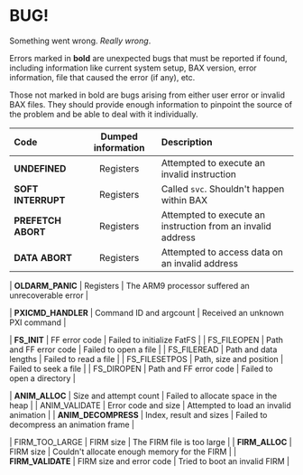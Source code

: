 # BUG!

Something went wrong. _Really wrong_.

Errors marked in **bold** are unexpected bugs that must be reported if found, including information like current system setup, BAX version, error information, file that caused the error (if any), etc.

Those not marked in bold are bugs arising from either user error or invalid BAX files. They should provide enough information to pinpoint the source of the problem and be able to deal with it individually.


| Code                | Dumped information       | Description |
| :-------            | :----------------------: | :---------- |
| **UNDEFINED**       | Registers                | Attempted to execute an invalid instruction |
| **SOFT INTERRUPT**  | Registers                | Called `svc`. Shouldn't happen within BAX |
| **PREFETCH ABORT**  | Registers                | Attempted to execute an instruction from an invalid address |
| **DATA ABORT**      | Registers                | Attempted to access data on an invalid address |

| **OLDARM_PANIC**    | Registers                | The ARM9 processor suffered an unrecoverable error |

| **PXICMD_HANDLER**  | Command ID and argcount  | Received an unknown PXI command |

| **FS_INIT**         | FF error code            | Failed to initialize FatFS |
| FS_FILEOPEN         | Path and FF error code   | Failed to open a file |
| FS_FILEREAD         | Path and data lengths    | Failed to read a file |
| FS_FILESETPOS       | Path, size and position  | Failed to seek a file |
| FS_DIROPEN          | Path and FF error code   | Failed to open a directory |

| **ANIM_ALLOC**      | Size and attempt count   | Failed to allocate space in the heap |
| ANIM_VALIDATE       | Error code and size      | Attempted to load an invalid animation |
| **ANIM_DECOMPRESS** | Index, result and sizes  | Failed to decompress an animation frame |

| FIRM_TOO_LARGE      | FIRM size                | The FIRM file is too large |
| **FIRM_ALLOC**      | FIRM size                | Couldn't allocate enough memory for the FIRM |
| **FIRM_VALIDATE**   | FIRM size and error code | Tried to boot an invalid FIRM |
